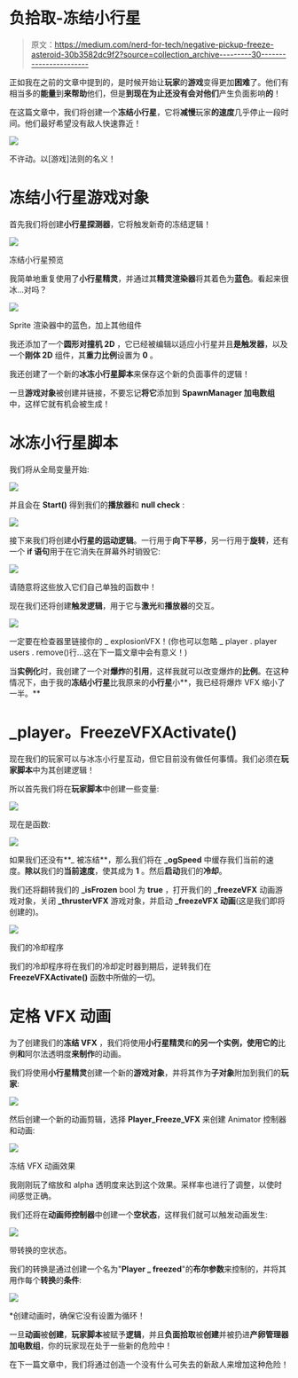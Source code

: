 # 负拾取-冻结小行星

> 原文：<https://medium.com/nerd-for-tech/negative-pickup-freeze-asteroid-30b3582dc9f2?source=collection_archive---------30----------------------->

正如我在之前的文章中提到的，是时候开始让**玩家**的**游戏**变得更加**困难**了。他们有相当多的**能量**到**来帮助**他们，但是**到现在为止还没有会对他们**产生负面影响**的**！

在这篇文章中，我们将创建一个**冻结小行星**，它将**减慢**玩家**的速度**几乎停止一段时间。他们最好希望没有敌人快速靠近！

![](img/c07881435587b37596b95be0753f0ba6.png)

不许动。以[游戏]法则的名义！

# 冻结小行星游戏对象

首先我们将创建**小行星探测器**，它将触发新奇的冻结逻辑！

![](img/2ca02b3d810e2198430dd25f43066883.png)

冻结小行星预览

我简单地重复使用了**小行星精灵**，并通过其**精灵渲染器**将其着色为**蓝色**。看起来很冰…对吗？

![](img/5f88c6b3312b77a73c793643c9a3e280.png)

Sprite 渲染器中的蓝色，加上其他组件

我还添加了一个**圆形对撞机 2D** ，它已经被编辑以适应小行星并且**是触发器**，以及一个**刚体 2D** 组件，其**重力比例**设置为 **0** 。

我还创建了一个新的**冰冻小行星脚本**来保存这个新的负面事件的逻辑！

一旦**游戏对象**被创建并链接，不要忘记**将它**添加到 **SpawnManager 加电数组**中，这样它就有机会被生成！

# 冰冻小行星脚本

我们将从全局变量开始:

![](img/d464832ae8879eb03f29a6fd7e9369c9.png)

并且会在 **Start()** 得到我们的**播放器**和 **null check** :

![](img/21d5f614bde22061f549597d3da120a1.png)

接下来我们将创建**小行星的运动逻辑**。一行用于**向下平移**，另一行用于**旋转**，还有一个 **if 语句**用于在它消失在屏幕外时销毁它:

![](img/fe40f2dc958843068c986736edb648c3.png)

请随意将这些放入它们自己单独的函数中！

现在我们还将创建**触发逻辑**，用于它与**激光**和**播放器**的交互。

![](img/d1469a0aabb9698b60cc5e21eb2a373b.png)

一定要在检查器里链接你的 _ explosionVFX！(你也可以忽略 _ player . player users . remove()行…这在下一篇文章中会有意义！)

当**实例化**时，我创建了一个对**爆炸**的**引用**，这样我就可以改变爆炸的**比例**。在这种情况下，由于我的**冻结小行星**比我原来的**小行星**小**，我已经将爆炸 VFX 缩小了一半。**

# _player。FreezeVFXActivate()

现在我们的玩家可以与冰冻小行星互动，但它目前没有做任何事情。我们必须在**玩家脚本**中为其创建逻辑！

所以首先我们将在**玩家脚本**中创建一些变量:

![](img/7bde4d24d2b38a11397a58ad1114c46b.png)

现在是函数:

![](img/0c76f7e30fec059c313ff147ffe49f5d.png)

如果我们还没有**_ 被冻结**，那么我们将在 **_ogSpeed** 中缓存我们当前的速度。**除以**我们的**当前速度**，使其成为 **1** 。然后**启动**我们的**冷却**。

我们还将翻转我们的 **_isFrozen** bool 为 **true** ，打开我们的 **_freezeVFX** 动画游戏对象，关闭 **_thrusterVFX** 游戏对象，并启动 **_freezeVFX 动画**(这是我们即将创建的)。

![](img/854c36581d09e20ecd5ec9f78c64bb18.png)

我们的冷却程序

我们的冷却程序将在我们的冷却定时器到期后，逆转我们在 **FreezeVFXActivate()** 函数中所做的一切。

# 定格 VFX 动画

为了创建我们的**冻结 VFX** ，我们将使用**小行星精灵**和**的另一个实例，使用它的**比例**和**阿尔法透明度**来制作**的动画。

我们将使用**小行星精灵**创建一个新的**游戏对象**，并将其作为**子对象**附加到我们的**玩家**:

![](img/0cd2f5eded84897de157d98ebffdff74.png)

然后创建一个新的动画剪辑，选择 **Player_Freeze_VFX** 来创建 Animator 控制器和动画:

![](img/88840cffc3de65757fde949dc92ce4ff.png)

冻结 VFX 动画效果

我刚刚玩了缩放和 alpha 透明度来达到这个效果。采样率也进行了调整，以使时间感觉正确。

我们还将在**动画师控制器**中创建一个**空状态**，这样我们就可以触发动画发生:

![](img/1206172f5c8e51e7592889bfc55d2ae0.png)

带转换的空状态。

我们的转换是通过创建一个名为"**Player _ freezed**"的**布尔参数**来控制的，并将其用作每个**转换**的**条件**:

![](img/141ba94729e9b50101cb6e478eb31a38.png)

*创建动画时，确保它没有设置为循环！

一旦**动画**被**创建**，**玩家脚本**被赋予**逻辑**，并且**负面拾取**被**创建**并被扔进**产卵管理器加电数组**，你的玩家现在处于一些新的危险中！

在下一篇文章中，我们将通过创造一个没有什么可失去的新敌人来增加这种危险！